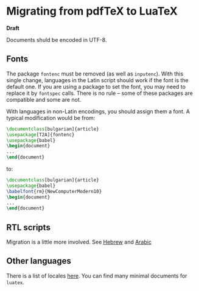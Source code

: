 # Migrating from pdfTeX to LuaTeX

**Draft**

Documents shuld be encoded in UTF-8.

## Fonts

The package `fontenc` must be removed (as well as `inputenc`). With
this single change, languages in the Latin script should work if the
font is the default one. If you are using a package to set the font,
you may need to replace it by `fontspec` calls. There is no rule – some
of these packages are compatible and some are not.

With languages in non-Latin encodings, you should assign them a font.
A typical modification would be from:
```tex
\documentclass[bulgarian]{article}
\usepackage[T2A]{fontenc}
\usepackage{babel}
\begin{document}
...
\end{document}
```
to:
```tex
\documentclass[bulgarian]{article}
\usepackage{babel}
\babelfont{rm}{NewComputerModern10}
\begin{document}
...
\end{document}
```

## RTL scripts

Migration is a little more involved. See
[Hebrew](https://latex3.github.io/babel/guides/locale-hebrew.html) and
[Arabic](https://latex3.github.io/babel/guides/locale-arabic.html)

## Other languages

There is a list of locales
[here](https://latex3.github.io/babel/guides/index-locale.html). You can
find many minimal documents for `luatex`. 

